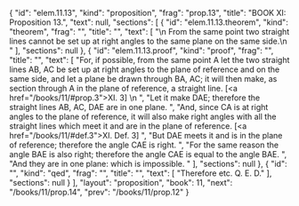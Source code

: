 {
  "id": "elem.11.13",
  "kind": "proposition",
  "frag": "prop.13",
  "title": "BOOK XI: Proposition 13.",
  "text": null,
  "sections": [
    {
      "id": "elem.11.13.theorem",
      "kind": "theorem",
      "frag": "",
      "title": "",
      "text": [
        "\n       From the same point two straight lines cannot be set up at right angles to the same plane on the same side.\n      "
      ],
      "sections": null
    },
    {
      "id": "elem.11.13.proof",
      "kind": "proof",
      "frag": "",
      "title": "",
      "text": [
        "For, if possible, from the same point A let the two straight lines AB, AC be set up at right angles to the plane of reference and on the same side, and let a plane be drawn through BA, AC; it will then make, as section through A in the plane of reference, a straight line. [<a href=\"/books/11/#prop.3\">XI. 3</a>] \n      ",
        "Let it make DAE; therefore the straight lines AB, AC, DAE are in one plane. ",
        "And, since CA is at right angles to the plane of reference, it will also make right angles with all the straight lines which meet it and are in the plane of reference. [<a href=\"/books/11/#def.3\">XI. Def. 3</a>] ",
        "But DAE meets it and is in the plane of reference; therefore the angle CAE is right. ",
        "For the same reason the angle BAE is also right; therefore the angle CAE is equal to the angle BAE. ",
        "And they are in one plane: which is impossible. "
      ],
      "sections": null
    },
    {
      "id": "",
      "kind": "qed",
      "frag": "",
      "title": "",
      "text": [
        "Therefore etc. Q. E. D."
      ],
      "sections": null
    }
  ],
  "layout": "proposition",
  "book": 11,
  "next": "/books/11/prop.14",
  "prev": "/books/11/prop.12"
}
